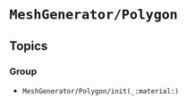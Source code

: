 # ``MeshGenerator/Polygon``

## Topics

### <!--@START_MENU_TOKEN@-->Group<!--@END_MENU_TOKEN@-->

- ``MeshGenerator/Polygon/init(_:material:)``
